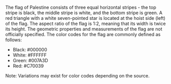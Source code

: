 The flag of Palestine consists of three equal horizontal stripes - the top stripe is black, the middle stripe is white, and the bottom stripe is green. A red triangle with a white seven-pointed star is located at the hoist side (left) of the flag. The aspect ratio of the flag is 1:2, meaning that its width is twice its height. The geometric properties and measurements of the flag are not officially specified. The color codes for the flag are commonly defined as follows: 

- Black: #000000
- White: #FFFFFF 
- Green: #007A3D 
- Red: #C70039 

Note: Variations may exist for color codes depending on the source.